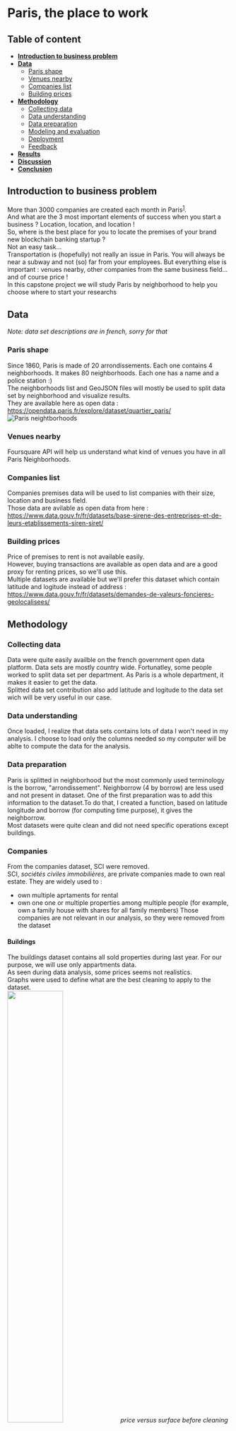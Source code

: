 # Paris, the place to work

## Table of content
 - **[Introduction to business problem](#introduction-to-business-problem)**  
 - **[Data](#data)**  
   - [Paris shape](#paris-shape)
   - [Venues nearby](#venues-nearby)
   - [Companies list](#companies-list)
   - [Building prices](#building-prices)
 - **[Methodology](#methodology)**  
   - [Collecting data](#collecting-data)
   - [Data understanding](#data-understanding)
   - [Data preparation](#data-preparation)
   - [Modeling and evaluation](#modeling-and-evaluation)
   - [Deployment](#deployment)
   - [Feedback](#feedback)
 - **[Results](#results)**  
 - **[Discussion](#discussion)**  
 - **[Conclusion](#conclusion)**

## Introduction to business problem
More than 3000 companies are created each month in Paris<sup>[1](#1)</sup>.  
And what are the 3 most important elements of success when you start a business ?
Location, location, and location !  
So, where is the best place for you to locate the premises of your brand new blockchain banking startup ?  
Not an easy task...  
Transportation is (hopefully) not really an issue in Paris. You will always be near a subway and not (so) far from your employees.
But everything else is important : venues nearby, other companies from the same business field... and of course price !  
In this capstone project we will study Paris by neighborhood to help you choose where to start your researchs

## Data
*Note: data set descriptions are in french, sorry for that*
### Paris shape
Since 1860, Paris is made of 20 arrondissements. Each one contains 4 neighborhoods. It makes 80 neighborhoods. Each one has a name and a police station :)  
The neighborhoods list and GeoJSON files will mostly be used to split data set by neighborhood and visualize results.  
They are available here as open data : https://opendata.paris.fr/explore/dataset/quartier_paris/  
![Paris neightborhoods](https://upload.wikimedia.org/wikipedia/commons/e/e8/Les_quartiers_de_paris.png)
### Venues nearby
Foursquare API will help us understand what kind of venues you have in all Paris Neighborhoods.  
### Companies list
Companies premises data will be used to list companies with their size, location and business field.  
Those data are avilable as open data from here : https://www.data.gouv.fr/fr/datasets/base-sirene-des-entreprises-et-de-leurs-etablissements-siren-siret/  
### Building prices
Price of premises to rent is not available easily.  
However, buying transactions are available as open data and are a good proxy for renting prices, so we'll use this.  
Multiple datasets are available but we'll prefer this dataset which contain latitude and logitude instead of address : https://www.data.gouv.fr/fr/datasets/demandes-de-valeurs-foncieres-geolocalisees/  

## Methodology
### Collecting data
Data were quite easily availble on the french government open data platform. Data sets are mostly country wide. Fortunatley, some people worked to split data set per department. As Paris is a whole department, it makes it easier to get the data.  
Splitted data set contribution also add latitude and logitude to the data set wich will be very useful in our case.  
### Data understanding
Once loaded, I realize that data sets contains lots of data I won't need in my analysis. I choose to load only the columns needed so my computer will be ablte to compute the data for the analysis.  
### Data preparation
Paris is splitted in neighborhood but the most commonly used terminology is the borrow, "arrondissement". Neighborrow (4 by borrow) are less used and not present in dataset. One of the first preparation was to add this information to the dataset.To do that, I created a function, based on latitude longitude and borrow (for computing time purpose), it gives the neighborrow.  
Most datasets were quite clean and did not need specific operations except buildings.  
### Companies
From the companies dataset, SCI were removed.  
SCI, *sociétés civiles immobilières*, are private companies made to own real estate. They are widely used to :
- own multiple aprtaments for rental
- own one one or multiple properties among multiple people (for example, own a family house with shares for all family members)
Those companies are not relevant in our analysis, so they were removed from the dataset  
#### Buildings
The buildings dataset contains all sold properties during last year. For our purpose, we will use only appartments data.  
As seen during data analysis, some prices seems not realistics.  
Graphs were used to define what are the best cleaning to apply to the dataset.  
<img src="images/scatter_before.png" height="50%">
*price versus surface before cleaning*  
![density before cleaning](images/density_before.png)
*price index density graph before cleaning*  
We can see that there is lots of stange data points.  
I decided to remove exterme prices (approx. top and bottom 10%) so the data set is cleaner.  
Here is the result:  
![scatter after cleaning](images/scatter_after.png)
*price versus surface after cleaning*  
![density after cleaning](images/density_after.png)
*price index density graph after cleaning*  
Much better, isn't it ?  

### Modeling and evaluation
Neighborhoods were clustured based on data processed before.  
Then, results was vizualised on the map and most commun criteria displayed  
### Deployment
A cell was added where you can choose your cluster to display the most prefered neighborhood  
## Feedback
Waiting from yours :)  

## Results
![paris clusters](images/paris.png)
We can clearly see the shape of Paris neighborhoods.  
Tech startups are mostly located in artistic neigborhoohs arround "bonne nouvelle" (mainly Sentier and the Marais). But they start spreading in the north where prices are a bit lower.  
Health and NGO are mostly in the cheapest neighborhood and not in the center.  
Legal, accounting and financial companies are located in the west, where richest people lives, which seems logical as they are their clients.  
In the most expensive neighborhood, we find a wide diversity: shops, restaurant, NGO, finance and arts. This is the historical center of Paris, with monuments where tourist are.  
Finally, 2 neighborhooss, in the west have a higher rate of rentals businesses. They are in the center, not far from the opera and the champs-Elysées, a great place to sleep when you visit Paris.  

## Discussion
We can see that Paris is very different from one neighborhoos to the other. It could be very interesting to place your company not far from people working in the same field as you are. A few years ago, places where even more different but as the prices grow, offices start moving from the center to the border. Sentier and the marais remains an intersting place for tech startups as many incubators are located here.  
We can see in the results that Foursquare data did not impact a lot the clusturing. That sound normal as the companies data taken into account in the study are nearly complete. They are based on companies declaration wich are mandatory. Foursquare data are based on contributions and will mainly add museum and touristic informations which are of course not included in companies list. It could be interesting to differentiate the 2 sources of data and see which clusturing will result.
Another intersting thing would be to extend the perimeter to some places arround Paris. For example, la défense, is a large business neighborhood but is located outside Paris. As prices increase in Paris, companies start also moving in cities just arround Paris. Public transportation is quite at the same level than in Paris but they can have better buildings and facilities. Including all cities arround Paris should give a better view of the companies eco-systems. This would include more data to download and clean which was complicated in the due time.  

## Conclusion
This was very interesting to start from the data, clean it and trying to get to a result. It was difficult to choose the best algorithm to make the analysis. As I spend lots of time finding and cleaning data, I did not have lots of time to explore other algorithm but would be interesting to try recommandation systems or others to go further in the analysis.

Tanks for reading :)

---
<a name="1"><sup>1</sup></a> source infogreffe https://www.infogreffe.com/greffe-tribunal/greffe-paris/statistiques-greffe-paris.html
